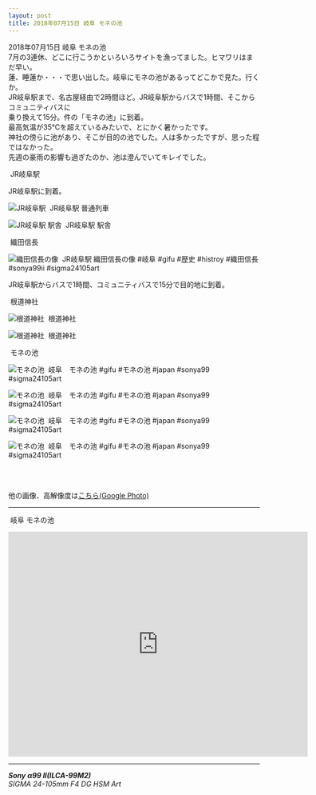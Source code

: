 ```yaml
---
layout: post
title: 2018年07月15日 岐阜 モネの池
---
```


2018年07月15日 岐阜 モネの池  
7月の3連休、どこに行こうかといろいろサイトを漁ってました。ヒマワリはまだ早い。  
蓮、睡蓮か・・・で思い出した。岐阜にモネの池があるってどこかで見た。行くか。  
JR岐阜駅まで、名古屋経由で2時間ほど。JR岐阜駅からバスで1時間、そこからコミュニティバスに  
乗り換えて15分。件の「モネの池」に到着。  
最高気温が35℃を超えているみたいで、とにかく暑かったです。  
神社の傍らに池があり、そこが目的の池でした。人は多かったですが、思った程ではなかった。  
先週の豪雨の影響も過ぎたのか、池は澄んでいてキレイでした。

<span class="fukidashi">&nbsp;JR岐阜駅</span>

JR岐阜駅に到着。  

![JR岐阜駅](../images/20180715/Gifu_MonetsPond20180715-KBA00004.jpg)
<span class="hashtag">&nbsp;JR岐阜駅 普通列車</span>

![JR岐阜駅 駅舎](../images/20180715/Gifu_MonetsPond20180715-KBA00017.jpg)
<span class="hashtag">&nbsp;JR岐阜駅 駅舎</span>

<span class="fukidashi">&nbsp;織田信長</span>

![織田信長の像](../images/20180715/Gifu_MonetsPond20180715-KBA00013.jpg)
<span class="hashtag">&nbsp;JR岐阜駅 織田信長の像 #岐阜 #gifu #歴史 #histroy #織田信長 #sonya99ii #sigma24105art</span>

JR岐阜駅からバスで1時間、コミュニティバスで15分で目的地に到着。  

<span class="fukidashi">&nbsp;根道神社</span>

![根道神社](../images/20180715/Gifu_MonetsPond20180715-KBA00020.jpg)
<span class="hashtag">&nbsp;根道神社</span>

![根道神社](../images/20180715/Gifu_MonetsPond20180715-KBA00031.jpg)
<span class="hashtag">&nbsp;根道神社</span>

<span class="fukidashi">&nbsp;モネの池</span>
 
![モネの池](../images/20180715/Gifu_MonetsPond20180715-KBA00058.jpg)
<span class="hashtag">&nbsp;岐阜　モネの池 #gifu #モネの池 #japan #sonya99 #sigma24105art</span>

![モネの池](../images/20180715/Gifu_MonetsPond20180715-KBA00089.jpg)
<span class="hashtag">&nbsp;岐阜　モネの池 #gifu #モネの池 #japan #sonya99 #sigma24105art</span>

![モネの池](../images/20180715/Gifu_MonetsPond20180715-KBA00120.jpg)
<span class="hashtag">&nbsp;岐阜　モネの池 #gifu #モネの池 #japan #sonya99 #sigma24105art</span>

![モネの池](../images/20180715/Gifu_MonetsPond20180715-KBA00147.jpg)
<span class="hashtag">&nbsp;岐阜　モネの池 #gifu #モネの池 #japan #sonya99 #sigma24105art</span>

<br>
<br>

他の画像、高解像度は[こちら(Google Photo)](https://photos.app.goo.gl/6bT3MsxdMbAYPyFa9)

---
<span class="mapmarker">&nbsp;岐阜 モネの池</span>
<iframe src="https://www.google.com/maps/embed?pb=!1m14!1m8!1m3!1d12968.106962672651!2d136.821435!3d35.6517128!3m2!1i1024!2i768!4f13.1!3m3!1m2!1s0x0%3A0x7d422ba64279c78!2z5ZCN44KC44Gq44GN5rGg77yI6YCa56ew77ya44Oi44ON44Gu5rGg77yJTW9uZXQgUG9uZA!5e0!3m2!1sja!2sjp!4v1531739546993" width="600" height="450" frameborder="0" style="border:0" allowfullscreen></iframe>


---
___Sony α99 II(ILCA-99M2)___  
_SIGMA 24-105mm F4 DG HSM Art_ 
 
